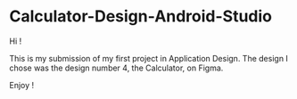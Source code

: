 # Calculator-Design-Android-Studio

Hi !

This is my submission of my first project in Application Design. 
The design I chose was the design number 4, the Calculator, on Figma.

Enjoy !
